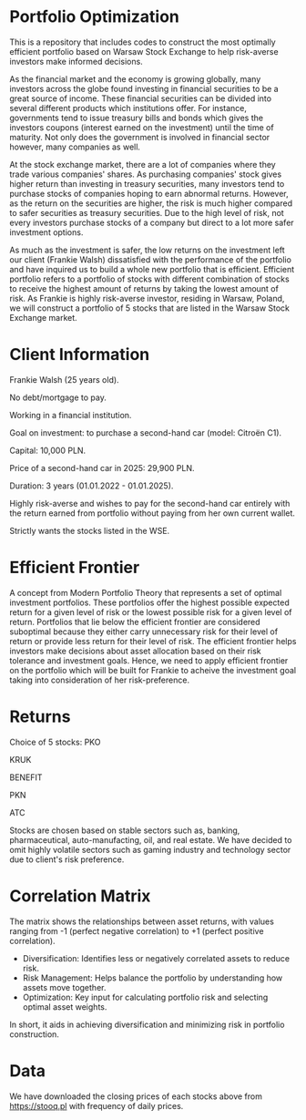 # Portfolio Optimization
This is a repository that includes codes to construct the most optimally efficient portfolio based on Warsaw Stock Exchange to help risk-averse investors make informed decisions. 

As the financial market and the economy is growing globally, many investors across the globe found investing in financial securities to be a great source of income.
These financial securities can be divided into several different products which institutions offer. For instance, governments tend to issue treasury bills and  bonds which gives the investors coupons (interest earned on the investment) until the time of maturity. Not only does the government is involved in financial sector however, many companies as well. 

At the stock exchange market, there are a lot of companies where they trade various companies' shares. As purchasing companies' stock gives higher return than investing in treasury securities, many investors tend to purchase stocks of companies hoping to earn abnormal returns. However, as the return on the securities are higher, the risk is much higher compared to safer securities as treasury securities. Due to the high level of risk, not every investors purchase stocks of a company but direct to a lot more safer investment options. 

As much as the investment is safer, the low returns on the investment left our client (Frankie Walsh) dissatisfied with the performance of the portfolio and have inquired us to build a whole new portfolio that is efficient. Efficient portfolio refers to a portfolio of stocks with different combination of stocks to receive the highest amount of returns by taking the lowest amount of risk. As Frankie is highly risk-averse investor, residing in Warsaw, Poland, we will construct a portfolio of 5 stocks that are listed in the Warsaw Stock Exchange market. 

# Client Information
Frankie Walsh (25 years old).

No debt/mortgage to pay.

Working in a financial institution.

Goal on investment: to purchase a second-hand car (model: Citroën C1). 

Capital: 10,000 PLN.

Price of a second-hand car in 2025: 29,900 PLN.

Duration: 3 years (01.01.2022 - 01.01.2025).

Highly risk-averse and wishes to pay for the second-hand car entirely with the return earned from portfolio without paying from her own current wallet. 

Strictly wants the stocks listed in the WSE. 

# Efficient Frontier
A concept from Modern Portfolio Theory that represents a set of optimal investment portfolios. These portfolios offer the highest possible expected return for a given level of risk or the lowest possible risk for a given level of return. 
Portfolios that lie below the efficient frontier are considered suboptimal because they either carry unnecessary risk for their level of return or provide less return for their level of risk. The efficient frontier helps investors make decisions about asset allocation based on their risk tolerance and investment goals.
Hence, we need to apply efficient frontier on the portfolio which will be built for Frankie to acheive the investment goal taking into consideration of her risk-preference. 

# Returns
Choice of 5 stocks:
PKO

KRUK

BENEFIT

PKN

ATC

Stocks are chosen based on stable sectors such as, banking, pharmaceutical, auto-manufacting, oil, and real estate. We have decided to omit highly volatile sectors such as gaming industry and technology sector due to client's risk preference. 

# Correlation Matrix
The matrix shows the relationships between asset returns, with values ranging from -1 (perfect negative correlation) to +1 (perfect positive correlation). 


- Diversification: Identifies less or negatively correlated assets to reduce risk.
- Risk Management: Helps balance the portfolio by understanding how assets move together.
- Optimization: Key input for calculating portfolio risk and selecting optimal asset weights.

In short, it aids in achieving diversification and minimizing risk in portfolio construction.

# Data
We have downloaded the closing prices of each stocks above from https://stooq.pl with frequency of daily prices. 

